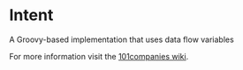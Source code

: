 # Intent
A Groovy-based implementation that uses data flow variables

For more information visit the [101companies wiki](http://www.101companies.org).
